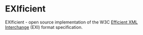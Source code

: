 # EXIficient

EXIficient - open source implementation of the W3C [Efficient XML Interchange](http://www.w3.org/TR/exi/) (EXI) format specification.
